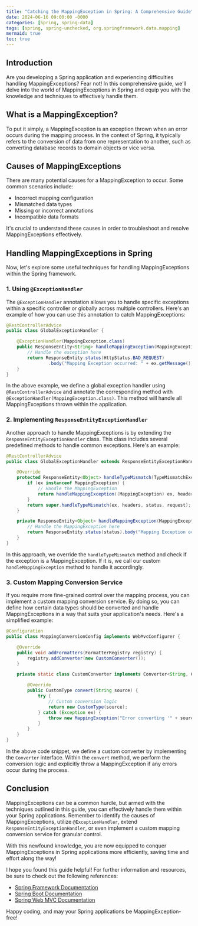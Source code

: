 ```yaml
---
title: "Catching the MappingException in Spring: A Comprehensive Guide"
date: 2024-06-16 09:00:00 -0000
categories: [Spring, spring-data]
tags: [spring, spring-unchecked, org.springframework.data.mapping]
mermaid: true
toc: true
---
```



## Introduction
Are you developing a Spring application and experiencing difficulties handling MappingExceptions? Fear not! In this comprehensive guide, we'll delve into the world of MappingExceptions in Spring and equip you with the knowledge and techniques to effectively handle them.

## What is a MappingException?
To put it simply, a MappingException is an exception thrown when an error occurs during the mapping process. In the context of Spring, it typically refers to the conversion of data from one representation to another, such as converting database records to domain objects or vice versa.

## Causes of MappingExceptions
There are many potential causes for a MappingException to occur. Some common scenarios include:
- Incorrect mapping configuration
- Mismatched data types
- Missing or incorrect annotations
- Incompatible data formats

It's crucial to understand these causes in order to troubleshoot and resolve MappingExceptions effectively.

## Handling MappingExceptions in Spring
Now, let's explore some useful techniques for handling MappingExceptions within the Spring framework.

### 1. Using `@ExceptionHandler`
The `@ExceptionHandler` annotation allows you to handle specific exceptions within a specific controller or globally across multiple controllers. Here's an example of how you can use this annotation to catch MappingExceptions:

```java
@RestControllerAdvice
public class GlobalExceptionHandler {

    @ExceptionHandler(MappingException.class)
    public ResponseEntity<String> handleMappingException(MappingException ex) {
        // Handle the exception here
        return ResponseEntity.status(HttpStatus.BAD_REQUEST)
                .body("Mapping Exception occurred: " + ex.getMessage());
    }
}
```

In the above example, we define a global exception handler using `@RestControllerAdvice` and annotate the corresponding method with `@ExceptionHandler(MappingException.class)`. This method will handle all MappingExceptions thrown within the application.

### 2. Implementing `ResponseEntityExceptionHandler`
Another approach to handle MappingExceptions is by extending the `ResponseEntityExceptionHandler` class. This class includes several predefined methods to handle common exceptions. Here's an example:

```java
@RestControllerAdvice
public class GlobalExceptionHandler extends ResponseEntityExceptionHandler {

    @Override
    protected ResponseEntity<Object> handleTypeMismatch(TypeMismatchException ex, HttpHeaders headers, HttpStatus status, WebRequest request) {
        if (ex instanceof MappingException) {
            // Handle the MappingException
            return handleMappingException((MappingException) ex, headers, status, request);
        }
        return super.handleTypeMismatch(ex, headers, status, request);
    }

    private ResponseEntity<Object> handleMappingException(MappingException ex, HttpHeaders headers, HttpStatus status, WebRequest request) {
        // Handle the MappingException here
        return ResponseEntity.status(status).body("Mapping Exception occurred: " + ex.getMessage());
    }
}
```

In this approach, we override the `handleTypeMismatch` method and check if the exception is a MappingException. If it is, we call our custom `handleMappingException` method to handle it accordingly.

### 3. Custom Mapping Conversion Service
If you require more fine-grained control over the mapping process, you can implement a custom mapping conversion service. By doing so, you can define how certain data types should be converted and handle MappingExceptions in a way that suits your application's needs. Here's a simplified example:

```java
@Configuration
public class MappingConversionConfig implements WebMvcConfigurer {

    @Override
    public void addFormatters(FormatterRegistry registry) {
        registry.addConverter(new CustomConverter());
    }

    private static class CustomConverter implements Converter<String, CustomType> {

        @Override
        public CustomType convert(String source) {
            try {
                // Custom conversion logic
                return new CustomType(source);
            } catch (Exception ex) {
                throw new MappingException("Error converting '" + source + "' to CustomType", ex);
            }
        }
    }
}
```

In the above code snippet, we define a custom converter by implementing the `Converter` interface. Within the `convert` method, we perform the conversion logic and explicitly throw a MappingException if any errors occur during the process.

## Conclusion
MappingExceptions can be a common hurdle, but armed with the techniques outlined in this guide, you can effectively handle them within your Spring applications. Remember to identify the causes of MappingExceptions, utilize `@ExceptionHandler`, extend `ResponseEntityExceptionHandler`, or even implement a custom mapping conversion service for granular control.

With this newfound knowledge, you are now equipped to conquer MappingExceptions in Spring applications more efficiently, saving time and effort along the way!

I hope you found this guide helpful! For further information and resources, be sure to check out the following references:

- [Spring Framework Documentation](https://docs.spring.io/spring-framework/docs/current/reference/html/)
- [Spring Boot Documentation](https://docs.spring.io/spring-boot/docs/current/reference/html/)
- [Spring Web MVC Documentation](https://docs.spring.io/spring/docs/current/spring-framework-reference/web.html)

Happy coding, and may your Spring applications be MappingException-free!